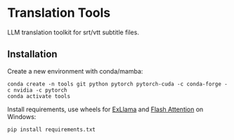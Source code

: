 # Translation Tools
LLM translation toolkit for srt/vtt subtitle files.

## Installation
Create a new environment with conda/mamba:
```
conda create -n tools git python pytorch pytorch-cuda -c conda-forge -c nvidia -c pytorch
conda activate tools
```

Install requirements, use wheels for [ExLlama](https://github.com/turboderp/exllamav2/releases/latest) and [Flash Attention](https://github.com/bdashore3/flash-attention/releases/latest) on Windows:
```
pip install requirements.txt
```
